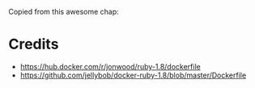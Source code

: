 

Copied from this awesome chap: 

# Credits

* https://hub.docker.com/r/jonwood/ruby-1.8/dockerfile
* https://github.com/jellybob/docker-ruby-1.8/blob/master/Dockerfile 